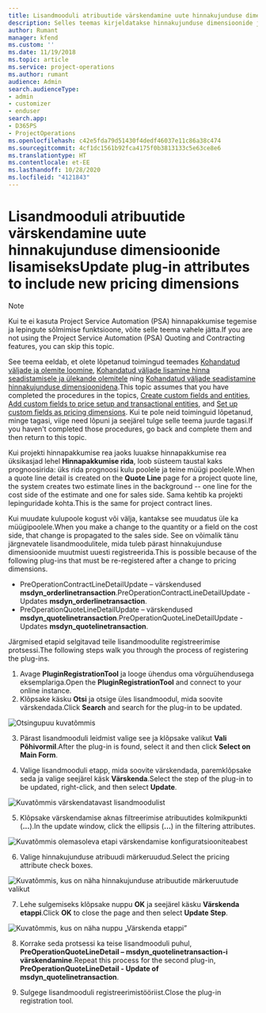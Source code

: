 ```yaml
---
title: Lisandmooduli atribuutide värskendamine uute hinnakujunduse dimensioonide lisamiseks
description: Selles teemas kirjeldatakse hinnakujunduse dimensioonide jaoks lisandmooduli atribuutide värskendamist.
author: Rumant
manager: kfend
ms.custom: ''
ms.date: 11/19/2018
ms.topic: article
ms.service: project-operations
ms.author: rumant
audience: Admin
search.audienceType:
- admin
- customizer
- enduser
search.app:
- D365PS
- ProjectOperations
ms.openlocfilehash: c42e5fda79d51430f4dedf46037e11c86a38c474
ms.sourcegitcommit: 4cf1dc1561b92fca4175f0b3813133c5e63ce8e6
ms.translationtype: HT
ms.contentlocale: et-EE
ms.lasthandoff: 10/28/2020
ms.locfileid: "4121843"
---
```

# <a name="update-plug-in-attributes-to-include-new-pricing-dimensions"></a><span data-ttu-id="3b4e3-103">Lisandmooduli atribuutide värskendamine uute hinnakujunduse dimensioonide lisamiseks</span><span class="sxs-lookup"><span data-stu-id="3b4e3-103">Update plug-in attributes to include new pricing dimensions</span></span>

> [!NOTE]
> <span data-ttu-id="3b4e3-104">Kui te ei kasuta Project Service Automation (PSA) hinnapakkumise tegemise ja lepingute sõlmimise funktsioone, võite selle teema vahele jätta.</span><span class="sxs-lookup"><span data-stu-id="3b4e3-104">If you are not using the Project Service Automation (PSA) Quoting and Contracting features, you can skip this topic.</span></span>

<span data-ttu-id="3b4e3-105">See teema eeldab, et olete lõpetanud toimingud teemades [Kohandatud väljade ja olemite loomine](create-custom-fields-entities.md), [Kohandatud väljade lisamine hinna seadistamisele ja ülekande olemitele](field-references.md) ning [Kohandatud väljade seadistamine hinnakujunduse dimensioonidena](set-up-pricing-dimensions.md).</span><span class="sxs-lookup"><span data-stu-id="3b4e3-105">This topic assumes that you have completed the procedures in the topics, [Create custom fields and entities](create-custom-fields-entities.md), [Add custom fields to price setup and transactional entities](field-references.md), and [Set up custom fields as pricing dimensions](set-up-pricing-dimensions.md).</span></span> <span data-ttu-id="3b4e3-106">Kui te pole neid toiminguid lõpetanud, minge tagasi, viige need lõpuni ja seejärel tulge selle teema juurde tagasi.</span><span class="sxs-lookup"><span data-stu-id="3b4e3-106">If you haven't completed those procedures, go back and complete them and then return to this topic.</span></span>

<span data-ttu-id="3b4e3-107">Kui projekti hinnapakkumise rea jaoks luuakse hinnapakkumise rea üksikasjad lehel **Hinnapakkumise rida**, loob süsteem taustal kaks prognoosirida: üks rida prognoosi kulu poolele ja teine müügi poolele.</span><span class="sxs-lookup"><span data-stu-id="3b4e3-107">When a quote line detail is created on the **Quote Line** page for a project quote line, the system creates two estimate lines in the background -- one line for the cost side of the estimate and one for sales side.</span></span> <span data-ttu-id="3b4e3-108">Sama kehtib ka projekti lepinguridade kohta.</span><span class="sxs-lookup"><span data-stu-id="3b4e3-108">This is the same  for project contract lines.</span></span>

<span data-ttu-id="3b4e3-109">Kui muudate kulupoole kogust või välja, kantakse see muudatus üle ka müügipoolele.</span><span class="sxs-lookup"><span data-stu-id="3b4e3-109">When you make a change to the quantity or a field on the cost side, that change is propagated to the sales side.</span></span> <span data-ttu-id="3b4e3-110">See on võimalik tänu järgnevatele lisandmoodulitele, mida tuleb pärast hinnakujunduse dimensioonide muutmist uuesti registreerida.</span><span class="sxs-lookup"><span data-stu-id="3b4e3-110">This is possible because of the following plug-ins that must be re-registered after a change to pricing dimensions.</span></span>

- <span data-ttu-id="3b4e3-111">PreOperationContractLineDetailUpdate – värskendused **msdyn_orderlinetransaction**.</span><span class="sxs-lookup"><span data-stu-id="3b4e3-111">PreOperationContractLineDetailUpdate - Updates **msdyn_orderlinetransaction**.</span></span>
- <span data-ttu-id="3b4e3-112">PreOperationQuoteLineDetailUpdate – värskendused **msdyn_quotelinetransaction**.</span><span class="sxs-lookup"><span data-stu-id="3b4e3-112">PreOperationQuoteLineDetailUpdate - Updates **msdyn_quotelinetransaction**.</span></span>

<span data-ttu-id="3b4e3-113">Järgmised etapid selgitavad teile lisandmoodulite registreerimise protsessi.</span><span class="sxs-lookup"><span data-stu-id="3b4e3-113">The following steps walk you through the process of registering the plug-ins.</span></span>

1. <span data-ttu-id="3b4e3-114">Avage **PluginRegistrationTool** ja looge ühendus oma võrguühendusega eksemplariga.</span><span class="sxs-lookup"><span data-stu-id="3b4e3-114">Open the **PluginRegistrationTool** and connect to your online instance.</span></span>
2. <span data-ttu-id="3b4e3-115">Klõpsake käsku **Otsi** ja otsige üles lisandmoodul, mida soovite värskendada.</span><span class="sxs-lookup"><span data-stu-id="3b4e3-115">Click **Search** and search for the plug-in to be updated.</span></span>

 ![Otsingupuu kuvatõmmis](media/PRT-1.png)

3. <span data-ttu-id="3b4e3-117">Pärast lisandmooduli leidmist valige see ja klõpsake valikut **Vali Põhivormil**.</span><span class="sxs-lookup"><span data-stu-id="3b4e3-117">After the plug-in is found, select it and then click **Select on Main Form**.</span></span>

4. <span data-ttu-id="3b4e3-118">Valige lisandmooduli etapp, mida soovite värskendada, paremklõpsake seda ja valige seejärel käsk **Värskenda**.</span><span class="sxs-lookup"><span data-stu-id="3b4e3-118">Select the step of the plug-in to be updated, right-click, and then select **Update**.</span></span>

 ![Kuvatõmmis värskendatavast lisandmoodulist](media/PRT-2.png)
 
5. <span data-ttu-id="3b4e3-120">Klõpsake värskendamise aknas filtreerimise atribuutides kolmikpunkti (**...**).</span><span class="sxs-lookup"><span data-stu-id="3b4e3-120">In the update window, click the ellipsis (**...**) in the filtering attributes.</span></span>

 ![Kuvatõmmis olemasoleva etapi värskendamise konfiguratsiooniteabest](media/PRT-3.png)
 
6. <span data-ttu-id="3b4e3-122">Valige hinnakujunduse atribuudi märkeruudud.</span><span class="sxs-lookup"><span data-stu-id="3b4e3-122">Select the pricing attribute check boxes.</span></span>

 ![Kuvatõmmis, kus on näha hinnakujunduse atribuutide märkeruutude valikut](media/PRT-4.png)

7. <span data-ttu-id="3b4e3-124">Lehe sulgemiseks klõpsake nuppu **OK** ja seejärel käsku **Värskenda etappi**.</span><span class="sxs-lookup"><span data-stu-id="3b4e3-124">Click **OK** to close the page and then select **Update Step**.</span></span>

 ![Kuvatõmmis, kus on näha nuppu „Värskenda etappi”](media/PRT-5.png)
 
8. <span data-ttu-id="3b4e3-126">Korrake seda protsessi ka teise lisandmooduli puhul, **PreOperationQuoteLineDetail – msdyn_quotelinetransaction-i värskendamine**.</span><span class="sxs-lookup"><span data-stu-id="3b4e3-126">Repeat this process for the second plug-in, **PreOperationQuoteLineDetail - Update of msdyn_quotelinetransaction**.</span></span>

9. <span data-ttu-id="3b4e3-127">Sulgege lisandmooduli registreerimistööriist.</span><span class="sxs-lookup"><span data-stu-id="3b4e3-127">Close the plug-in registration tool.</span></span>


